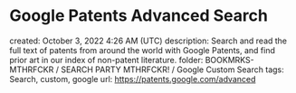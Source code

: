 # Google Patents Advanced Search

created: October 3, 2022 4:26 AM (UTC)
description: Search and read the full text of patents from around the world with Google Patents, and find prior art in our index of non-patent literature.
folder: BOOKMRKS-MTHRFCKR / SEARCH PARTY MTHRFCKR! / Google Custom Search
tags: Search, custom, google
url: https://patents.google.com/advanced